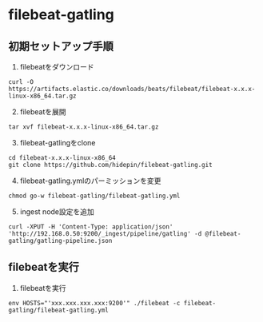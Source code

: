 filebeat-gatling
============================================================

初期セットアップ手順
------------------------------------------------------------

1. filebeatをダウンロード

  ```
  curl -O https://artifacts.elastic.co/downloads/beats/filebeat/filebeat-x.x.x-linux-x86_64.tar.gz
  ```

2. filebeatを展開

  ```
  tar xvf filebeat-x.x.x-linux-x86_64.tar.gz
  ```

3. filebeat-gatlingをclone

  ```
  cd filebeat-x.x.x-linux-x86_64
  git clone https://github.com/hidepin/filebeat-gatling.git
  ```

4. filebeat-gatling.ymlのパーミッションを変更

  ```
  chmod go-w filebeat-gatling/filebeat-gatling.yml
  ```

5. ingest node設定を追加

  ```
  curl -XPUT -H 'Content-Type: application/json' 'http://192.168.0.50:9200/_ingest/pipeline/gatling' -d @filebeat-gatling/gatling-pipeline.json
  ```

filebeatを実行
------------------------------------------------------------

1. filebeatを実行

  ```
  env HOSTS="'xxx.xxx.xxx.xxx:9200'" ./filebeat -c filebeat-gatling/filebeat-gatling.yml
  ```
